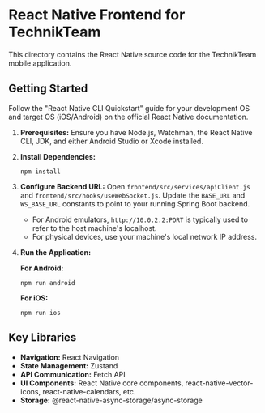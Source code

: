 # React Native Frontend for TechnikTeam

This directory contains the React Native source code for the TechnikTeam mobile application.

## Getting Started

Follow the "React Native CLI Quickstart" guide for your development OS and target OS (iOS/Android) on the official React Native documentation.

1.  **Prerequisites:** Ensure you have Node.js, Watchman, the React Native CLI, JDK, and either Android Studio or Xcode installed.

2.  **Install Dependencies:**
    ```shell
    npm install
    ```

3.  **Configure Backend URL:**
    Open `frontend/src/services/apiClient.js` and `frontend/src/hooks/useWebSocket.js`. Update the `BASE_URL` and `WS_BASE_URL` constants to point to your running Spring Boot backend.
    - For Android emulators, `http://10.0.2.2:PORT` is typically used to refer to the host machine's localhost.
    - For physical devices, use your machine's local network IP address.

4.  **Run the Application:**

    **For Android:**
    ```shell
    npm run android
    ```

    **For iOS:**
    ```shell
    npm run ios
    ```

## Key Libraries

-   **Navigation:** React Navigation
-   **State Management:** Zustand
-   **API Communication:** Fetch API
-   **UI Components:** React Native core components, react-native-vector-icons, react-native-calendars, etc.
-   **Storage:** @react-native-async-storage/async-storage